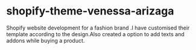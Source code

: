 # shopify-theme-venessa-arizaga
Shopify website development for a fashion brand .I have customised their template according to the design.Also created a option to add texts and addons while buying a product.
